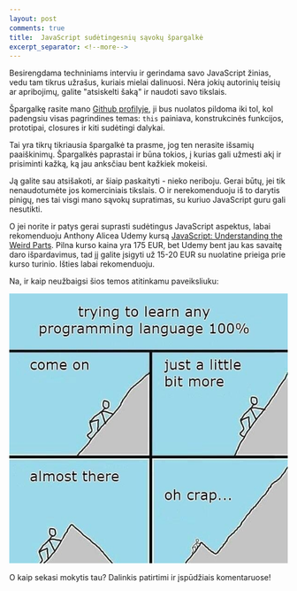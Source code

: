 ```yaml
---
layout: post
comments: true
title:  JavaScript sudėtingesnių sąvokų špargalkė
excerpt_separator: <!--more-->
---
```

Besirengdama techniniams interviu ir gerindama savo JavaScript žinias, vedu tam tikrus užrašus, kuriais mielai dalinuosi. Nėra jokių autorinių
teisių ar apribojimų, galite "atsiskelti šaką" ir naudoti savo tikslais.
<!--more-->

Špargalkę rasite mano <a href="https://github.com/ingava/advanced-JS-concepts" target="_blank">Github profilyje</a>, ji bus nuolatos pildoma iki tol, kol padengsiu visas pagrindines temas: `this` painiava, konstrukcinės funkcijos,
prototipai, closures ir kiti sudėtingi dalykai.

Tai yra tikrų tikriausia špargalkė ta prasme, jog ten nerasite išsamių paaiškinimų. Špargalkės paprastai ir būna tokios, į kurias gali užmesti
akį ir prisiminti kažką, ką jau anksčiau bent kažkiek mokeisi. 

Ją galite sau atsišakoti, ar šiaip paskaityti - nieko neriboju. Gerai būtų, jei tik nenaudotumėte jos komerciniais tikslais. O ir nerekomenduoju
iš to darytis pinigų, nes tai visgi mano sąvokų supratimas, su kuriuo JavaScript guru gali nesutikti.

O jei norite ir patys gerai suprasti sudėtingus JavaScript aspektus, labai rekomenduoju Anthony Alicea Udemy kursą
 <a href="https://www.udemy.com/understand-javascript/" target="_blank">JavaScript: Understanding the
 Weird Parts</a>. Pilna kurso kaina yra 175 EUR, bet Udemy bent jau kas savaitę daro išpardavimus, tad jį galite įsigyti už 15-20 EUR su nuolatine 
 prieiga prie kurso turinio. Išties labai rekomenduoju.

Na, ir kaip neužbaigsi šios temos atitinkamu paveiksliuku: 

![Ką reiškia mokytis programavimo kalbos](/assets/learning-programming-language.jpg) 
 
O kaip sekasi mokytis tau? Dalinkis patirtimi ir įspūdžiais komentaruose!
